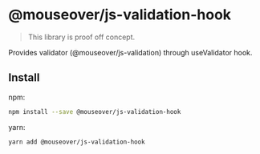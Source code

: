 # @mouseover/js-validation-hook

> This library is proof off concept.

Provides validator (@mouseover/js-validation) through useValidator hook.

## Install

npm:

```sh
npm install --save @mouseover/js-validation-hook
```

yarn:

```sh
yarn add @mouseover/js-validation-hook
```
